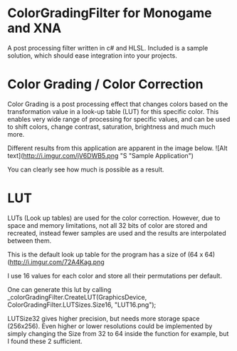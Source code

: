 # ColorGradingFilter for Monogame and XNA

A post processing filter written in c# and HLSL.
Included is a sample solution, which should ease integration into your projects.

# Color Grading / Color Correction

Color Grading is a post processing effect that changes colors based on the transformation value in a look-up table (LUT) for this specific color.
This enables very wide range of processing for specific values, and can be used to shift colors, change contrast, saturation, brightness and much much more.

Different results from this application are apparent in the image below.
![Alt text](http://i.imgur.com/jV6DWB5.png "S "Sample Application")

You can clearly see how much is possible as a result.

# LUT

LUTs (Look up tables) are used for the color correction. However, due to space and memory limitations, not all 32 bits of color are stored and recreated, instead fewer samples are used and the results are interpolated between them.

This is the default look up table for the program has a size of (64 x 64)
(http://i.imgur.com/72A4Kag.png

I use 16 values for each color and store all their permutations per default.

One can generate this lut by calling 
  _colorGradingFilter.CreateLUT(GraphicsDevice, ColorGradingFilter.LUTSizes.Size16, "LUT16.png");

LUTSize32 gives higher precision, but needs more storage space (256x256). Even higher or lower resolutions could be implemented by simply changing the Size from 32 to 64 inside the function for example, but I found these 2 sufficient.
